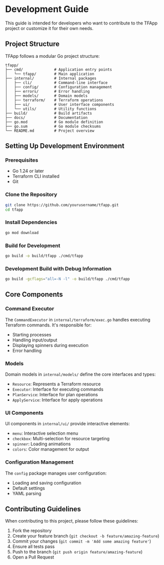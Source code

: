 # Development Guide

This guide is intended for developers who want to contribute to the TFApp project or customize it for their own needs.

## Project Structure

TFApp follows a modular Go project structure:

```
tfapp/
├── cmd/              # Application entry points
│   └── tfapp/        # Main application
├── internal/         # Internal packages
│   ├── cli/          # Command-line interface
│   ├── config/       # Configuration management
│   ├── errors/       # Error handling
│   ├── models/       # Domain models
│   ├── terraform/    # Terraform operations
│   ├── ui/           # User interface components
│   └── utils/        # Utility functions
├── build/            # Build artifacts
├── docs/             # Documentation
├── go.mod            # Go module definition
├── go.sum            # Go module checksums
└── README.md         # Project overview
```

## Setting Up Development Environment

### Prerequisites

- Go 1.24 or later
- Terraform CLI installed
- Git

### Clone the Repository

```bash
git clone https://github.com/yourusername/tfapp.git
cd tfapp
```

### Install Dependencies

```bash
go mod download
```

### Build for Development

```bash
go build -o build/tfapp ./cmd/tfapp
```

### Development Build with Debug Information

```bash
go build -gcflags="all=-N -l" -o build/tfapp ./cmd/tfapp
```

## Core Components

### Command Executor

The `CommandExecutor` in `internal/terraform/exec.go` handles executing Terraform commands. It's responsible for:
- Starting processes
- Handling input/output
- Displaying spinners during execution
- Error handling

### Models

Domain models in `internal/models/` define the core interfaces and types:
- `Resource`: Represents a Terraform resource
- `Executor`: Interface for executing commands
- `PlanService`: Interface for plan operations
- `ApplyService`: Interface for apply operations

### UI Components

UI components in `internal/ui/` provide interactive elements:
- `menu`: Interactive selection menu
- `checkbox`: Multi-selection for resource targeting
- `spinner`: Loading animations
- `colors`: Color management for output

### Configuration Management

The `config` package manages user configuration:
- Loading and saving configuration
- Default settings
- YAML parsing

## Contributing Guidelines

When contributing to this project, please follow these guidelines:

1. Fork the repository
2. Create your feature branch (`git checkout -b feature/amazing-feature`)
3. Commit your changes (`git commit -m 'Add some amazing feature'`)
4. Ensure all tests pass
5. Push to the branch (`git push origin feature/amazing-feature`)
6. Open a Pull Request
